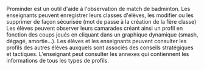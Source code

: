 Prominder est un outil d'aide à l'observation de match de badminton. Les enseignants peuvent enregistrer leurs classes d'élèves, les modifier ou les supprimer de façon sécurisée (mot de passe à la création de la 1ère classe) Les élèves peuvent observer leurs camarades créant ainsi un profil en fonction des coups joués en cliquant dans un graphique dynamique (smash, dégagé, amortie...). Les élèves et les enseignants peuvent consulter les profils des autres élèves auxquels sont associés des conseils stratégiques et tactiques. L'enseignant peut consulter les annexes qui contiennent les informations de tous les types de profils.
